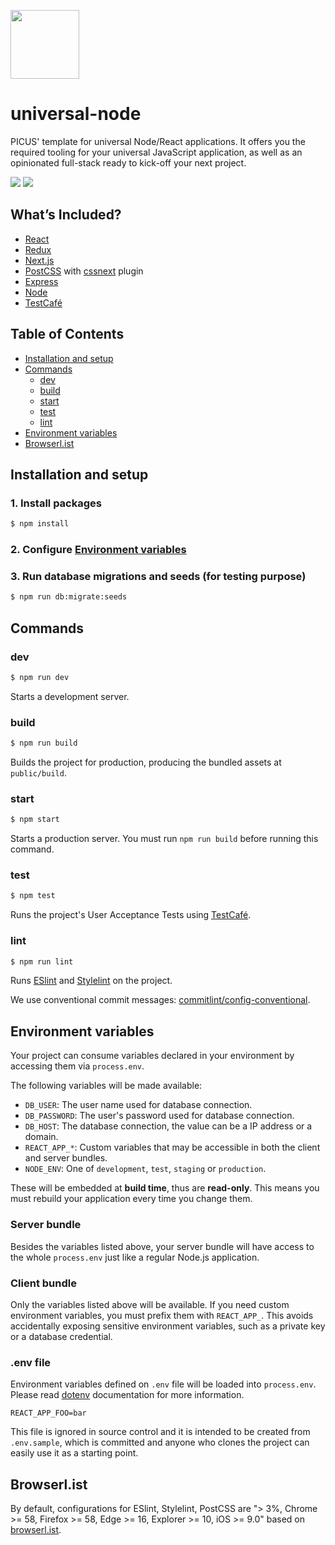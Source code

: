 [<img width="110" src="https://avatars3.githubusercontent.com/u/38539999?s=200&v=4g" />](https://picuscreative.com)

# universal-node

PICUS' template for universal Node/React applications. It offers you the required tooling for your universal JavaScript application, as well as an opinionated full-stack ready to kick-off your next project.

[<img src="https://img.shields.io/david/picuscreative/universal-node.svg" />](https://david-dm.org/picuscreative/universal-node)
[<img src="https://img.shields.io/david/dev/picuscreative/universal-node.svg" />](https://david-dm.org/picuscreative/universal-node?type=dev)


## What’s Included?

- [React](https://reactjs.org/)
- [Redux](https://redux.js.org/)
- [Next.js](https://nextjs.org/)
- [PostCSS](http://postcss.org/) with [cssnext](http://cssnext.io/) plugin
- [Express](https://expressjs.com/)
- [Node](https://nodejs.org)
- [TestCafé](http://devexpress.github.io/testcafe/)


## Table of Contents

- [Installation and setup](#installation-and-setup)
- [Commands](#commands)
    - [dev](#dev)
    - [build](#build)
    - [start](#start)
    - [test](#test)
    - [lint](#lint)
- [Environment variables](#environment-variables)
- [Browserl.ist](#browserlist)


## Installation and setup

### 1. Install packages

```sh
$ npm install
```

### 2. Configure [Environment variables](#environment-variables)

### 3. Run database migrations and seeds (for testing purpose)

```sh
$ npm run db:migrate:seeds
```


## Commands

### dev

```sh
$ npm run dev
```

Starts a development server.

### build

```sh
$ npm run build
```

Builds the project for production, producing the bundled assets at `public/build`.

### start

```sh
$ npm start
```

Starts a production server. You must run `npm run build` before running this command.

### test

```sh
$ npm test
```

Runs the project's User Acceptance Tests using [TestCafé](http://devexpress.github.io/testcafe/).

### lint

```sh
$ npm run lint
```

Runs [ESlint](https://eslint.org/) and [Stylelint](https://stylelint.io/) on the project.

We use conventional commit messages: [commitlint/config-conventional](https://github.com/marionebl/commitlint/tree/master/%40commitlint/config-conventional).

## Environment variables

Your project can consume variables declared in your environment by accessing them via `process.env`.

The following variables will be made available:

- `DB_USER`: The user name used for database connection.
- `DB_PASSWORD`: The user's password used for database connection.
- `DB_HOST`: The database connection, the value can be a IP address or a domain.
- `REACT_APP_*`: Custom variables that may be accessible in both the client and server bundles.
- `NODE_ENV`: One of `development`, `test`, `staging` or `production`.

These will be embedded at **build time**, thus are **read-only**. This means you must rebuild your application every time you change them.

### Server bundle

Besides the variables listed above, your server bundle will have access to the whole `process.env` just like a regular Node.js application.

### Client bundle

Only the variables listed above will be available.
If you need custom environment variables, you must prefix them with `REACT_APP_`. This avoids accidentally exposing sensitive environment variables, such as a private key or a database credential.

### .env file

Environment variables defined on `.env` file will be loaded into `process.env`.
Please read [dotenv](https://github.com/motdotla/dotenv) documentation for more information.

```
REACT_APP_FOO=bar
```

This file is ignored in source control and it is intended to be created from `.env.sample`, which is committed and anyone who clones the project can easily use it as a starting point.

## Browserl.ist

By default, configurations for ESlint, Stylelint, PostCSS are "> 3%, Chrome >= 58, Firefox >= 58, Edge >= 16, Explorer >= 10, iOS >= 9.0" based on [browserl.ist](http://browserl.ist/?q=%3E+3%25%2C+Chrome+%3E%3D+58%2C+Firefox+%3E%3D+58%2C+Edge+%3E%3D+16%2C+Explorer+%3E%3D+10%2C+iOS+%3E%3D+9.0).
